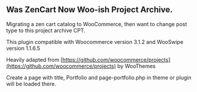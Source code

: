 ## Was ZenCart Now Woo-ish Project Archive. 

Migrating a zen cart catalog to WooCommerce, then want to change post type to this project archive CPT.

This plugin compatible with Woocommerce version 3.1.2 and WooSwipe version 1.1.6.5

Heavily adapted from [https://github.com/woocommerce/projects](https://github.com/woocommerce/projects) by WooThemes

Create a page with title, Portfolio and page-portfolio.php in theme or plugin will be loaded there.
